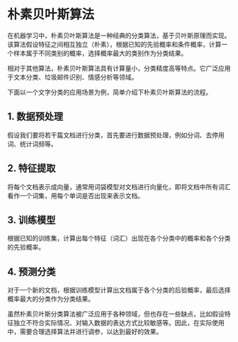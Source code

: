 # 朴素贝叶斯算法

在机器学习中，朴素贝叶斯算法是一种经典的分类算法，基于贝叶斯原理而实现。该算法假设特征之间相互独立（朴素），根据已知的先验概率和条件概率，计算一个样本属于不同类别的概率，选择概率最大的类别作为分类结果。

相对于其他算法，朴素贝叶斯算法具有计算量小，分类精度高等特点。它广泛应用于文本分类、垃圾邮件识别、情感分析等领域。

下面以一个文字分类的应用场景为例，简单介绍下朴素贝叶斯算法的流程。

## 1. 数据预处理
假设我们要将若干篇文档进行分类，首先要进行数据预处理，例如分词、去停用词、统计词频等。

## 2. 特征提取
将每个文档表示成向量，通常用词袋模型对文档进行向量化，即将文档中所有词汇看作一个词集，用每个单词是否出现来表示文档。

## 3. 训练模型
根据已知的训练集，计算出每个特征（词汇）出现在各个分类中的概率和各个分类的先验概率。

## 4. 预测分类
对于一个新的文档，根据训练模型计算出文档属于各个分类的后验概率，最后选择概率最大的分类作为分类结果。

虽然朴素贝叶斯分类算法被广泛应用于各种领域，但也存在一些缺点，比如假设特征独立不符合实际情况、对输入数据的表达方式比较敏感等。因此，在实际使用中，需要合理选择算法并进行调参，以达到最好的效果。